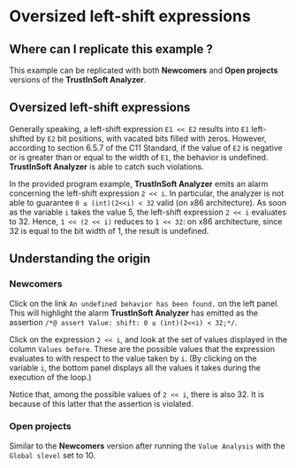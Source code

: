 # Oversized left-shift expressions

## Where can I replicate this example ?

This example can be replicated with both **Newcomers** and **Open projects**
versions of the **TrustInSoft Analyzer**.

## Oversized left-shift expressions

Generally speaking, a left-shift expression `E1 << E2` results into `E1`
left-shifted by `E2` bit positions, with vacated bits filled with zeros.
However, according to section 6.5.7 of the C11 Standard, if the value of `E2` is
negative or is greater than or equal to the width of `E1`, the behavior is
undefined. **TrustInSoft Analyzer** is able to catch such violations.

In the provided program example, **TrustInSoft Analyzer** emits an alarm
concerning the left-shift expression `2 << i`. In particular, the analyzer is
not able to guarantee `0 ≤ (int)(2<<i) < 32` valid (on x86 architecture). As
soon as the variable `i` takes the value 5, the left-shift expression `2 << i`
evaluates to 32. Hence, `1 << (2 << i)` reduces to `1 << 32`: on x86
architecture, since 32 is equal to the bit width of 1, the result is undefined.

## Understanding the origin

### Newcomers

Click on the link `An undefined behavior has been found.` on the left panel.
This will highlight the alarm **TrustInSoft Analyzer** has emitted as the
assertion `/*@ assert Value: shift: 0 ≤ (int)(2<<i) < 32;*/`.

Click on the expression `2 << i`, and look at the set of values displayed in the
column `Values before`. These are the possible values that the expression
evaluates to with respect to the value taken by `i`. (By clicking on the
variable `i`, the bottom panel displays all the values it takes during the
execution of the loop.)

Notice that, among the possible values of `2 << i`, there is also 32. It is
because of this latter that the assertion is violated.

### Open projects

Similar to the **Newcomers** version after running the `Value Analysis` with the
`Global slevel` set to 10.
